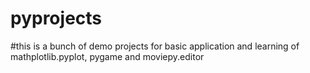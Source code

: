 # pyprojects
#this is a bunch of demo projects for basic application and learning of mathplotlib.pyplot, pygame and moviepy.editor
